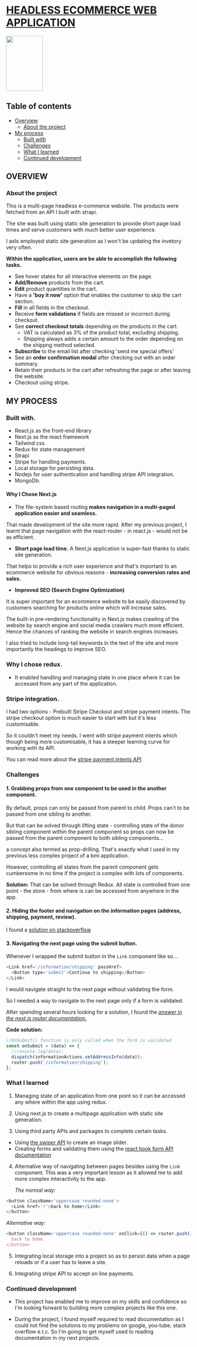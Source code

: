 
# [HEADLESS ECOMMERCE WEB APPLICATION](https://asmn-grocery-store.netlify.app)

<!-- ![screenshot](https://res.cloudinary.com/dbsbevgcj/image/upload/v1654530655/Screenshot_20220606_174245_Chrome_7d32a6a9f5.jpg?updated_at=2022-06-06T15:50:57.804Z) -->

<img src="https://res.cloudinary.com/dbsbevgcj/image/upload/v1654530655/Screenshot_20220606_174245_Chrome_7d32a6a9f5.jpg?updated_at=2022-06-06T15:50:57.804Z" width="100" height="150">

## Table of contents

- [Overview](#overview)
  - [About the project](#about-the-project)
- [My process](#my-process)
  - [Built with](#built-with)
  - [Challenges](#challenges)
  - [What I learned](#what-i-learned)
  - [Continued development](#continued-development)

## OVERVIEW

### About the project
This is a multi-page headless e-commerce website. The products were fetched from an API I built with strapi.

The site was built using static site generation to provide short page load times and serve customers with much better user experience. 

I aslo employed static site generation as I won't be updating the invetory very often.

**Within the application, users are be able to accomplish the following tasks.**
 - See hover states for all interactive elements on the page.
 - **Add/Remove** products from the cart.
 - **Edit** product quantities in the cart.
 - Have a **'buy it now'** option that enables the customer to skip the cart section.
 - **Fill** in all fields in the checkout.
 - Receive **form validations** if fields are missed or incorrect during checkout.
 - See **correct checkout totals** depending on the products in the cart.
   - VAT is calculated as 3% of the product total, excluding shipping.
   - Shipping always adds a certain amount to the order depending on the shippng method selected.
 - **Subscribe** to the email list after checking 'send me special offers'
 - See an **order confirmation modal** after checking out with an order summary.
 - Retain their products in the cart after refreshing the page or after leaving the website.
 - Checkout using stripe.

## MY PROCESS

### Built with.
- React.js as the front-end library
- Next.js as the react framework
- Tailwind css
- Redux for state management
- Strapi
- Stripe for handling payments.
- Local storage for persisting data.
- Nodejs for user authentication and handling stripe API integration.
- MongoDb.

#### Why I Chose Next.js
- The file-system based routing **makes navigation in a multi-paged application easier and seamless.** 

That made development of the site more rapid. After my previous project, I learnt that page navigation 
with the react-router - in react.js - would not be as efficient. 

- **Short page load time.** A Next.js application is super-fast thanks to static site generation. 

That helps to provide a rich user experience and that's important to an ecommerce website for obvious reasons - **increasing conversion rates and sales.** 

- **Improved SEO (Search Engine Optimization)** 

It is super important for an ecommerce website to be easily discovered by customers searching for products online which will increase sales.

The built-in pre-rendering functionality in Next.js makes crawling of the website by search engine and social media crawlers much more efficient. Hence the chances of ranking the website in search engines increases.

I also tried to include long-tail keywords in the text of the site and more importantly the headings to improve SEO.

### Why I chose redux.
- It enabled handling and managing state in one place where it can be accessed from any part of the application.

### Stripe integration.
I had two options - Prebuilt Stripe Checkout and stripe payment intents. The stripe checkout option is much easier to start with but it's less customisable.

So it couldn't meet my needs. I went with stripe payment intents which though being more customisable, it has a steeper learning curve for working with its API.

You can read more about the [stripe payment intents API](https://stripe.com/docs/payments/accept-a-payment?platform=web&ui=elements&html-or-react=react)
 
### Challenges

#### 1. Grabbing props from one component to be used in the another component.

By default, props can only be passed from parent to child. Props can't to be passed from one sibling to another.

But that can be solved through lifting state - controlling state of the donor sibling component within the parent component so props can now be passed from the parent component to both sibling components...

a concept also termed as prop-drilling. That's exactly what I used in my previous less complex project of a bmi application.

However, controlling all states from the parent component gets cumbersome in no time if the project is complex with lots of components.

**Solution:** That can be solved through Redux. All state is controlled from one point - the store - from where is can be accessed from anywhere in the app.

#### 2. Hiding the footer and navigation on the information pages (address, shipping, payment, review).

I found a [solution on stackoverflow](https://stackoverflow.com/questions/67663919/how-to-hide-header-only-at-one-page-in-nextjs-app)

#### 3. Navigating the next page using the submit button.

Whenever I wrapped the submit button in the `Link` component like so...

```js
<Link href='/information/shipping' passHref>
  <Button type='submit'>Continue to shipping</Button>
</Link>
```

I would navigate straight to the next page without validating the form. 

So I needed a way to navigate to the next page only if a form is validated.

After spending several hours looking for a solution, I found the [_answer in the next.js router documentation._](https://nextjs.org/docs/api-reference/next/router)

**Code solution:**

```js
//OnSubmit() function is only called when the form is validated
const onSubmit = (data) => {
  //console.log(data);
  dispatch(informationActions.setAddressInfo(data));
  router.push('/information/shipping');
};
```

###  What I learned

1. Managing state of an application from one point so it can be accessed any where within the app using redux.

2. Using next.js to create a multipage application with static site generation.

3. Using third party APIs and packages to complete certain tasks.

- Using [the swiper API](https://swiperjs.com/react) to create an image slider.
- Creating forms and validating them using the [react hook form API documentation](https://react-hook-form.com/get-started)

4. Alternative way of navigating between pages besides using the `Link` component. This was a very important lesson as it allowed me to add more complex interactivity to the app.
  
   _The normal way:_

```js
<button className='uppercase rounded-none'>
  <Link href='/'>back to home</Link>
</button>
```

_Alternative way:_

```js
<button className='uppercase rounded-none' onClick={() => router.push(/)}>
  back to home
</button>
```
5. Integrating local storage into a project so as to persist data when a page reloads or if a user has to leave a site.

6. Integrating stripe API to accept on line payments.
### Continued development

- This project has enabled me to improve on my skills and confidence so I'm looking forward to building more complex projects like this one.

- During the project, I found myself required to read documentation as I could not find the solutions to my problems on google, you-tube, stack overflow e.t.c. So I'm going to get myself used to reading documentation in my next projects. 